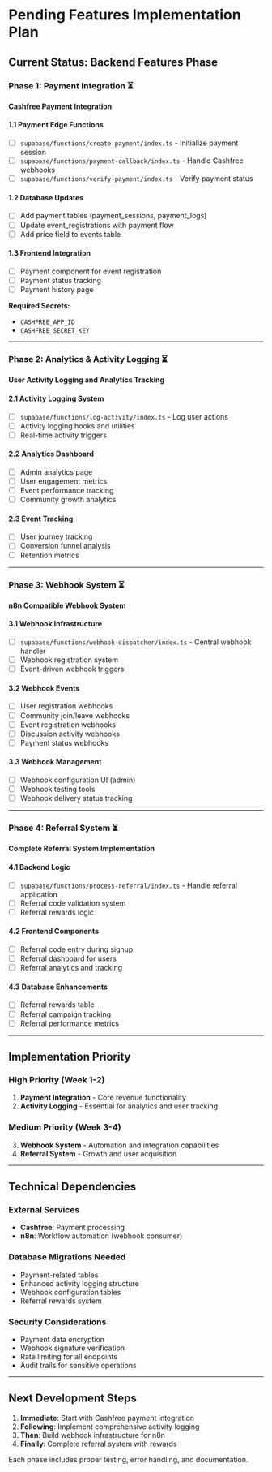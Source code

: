 # Pending Features Implementation Plan

## Current Status: Backend Features Phase

### Phase 1: Payment Integration ⏳
**Cashfree Payment Integration**

#### 1.1 Payment Edge Functions
- [ ] `supabase/functions/create-payment/index.ts` - Initialize payment session
- [ ] `supabase/functions/payment-callback/index.ts` - Handle Cashfree webhooks
- [ ] `supabase/functions/verify-payment/index.ts` - Verify payment status

#### 1.2 Database Updates
- [ ] Add payment tables (payment_sessions, payment_logs)
- [ ] Update event_registrations with payment flow
- [ ] Add price field to events table

#### 1.3 Frontend Integration
- [ ] Payment component for event registration
- [ ] Payment status tracking
- [ ] Payment history page

**Required Secrets:**
- `CASHFREE_APP_ID`
- `CASHFREE_SECRET_KEY`

---

### Phase 2: Analytics & Activity Logging ⏳
**User Activity Logging and Analytics Tracking**

#### 2.1 Activity Logging System
- [ ] `supabase/functions/log-activity/index.ts` - Log user actions
- [ ] Activity logging hooks and utilities
- [ ] Real-time activity triggers

#### 2.2 Analytics Dashboard
- [ ] Admin analytics page
- [ ] User engagement metrics
- [ ] Event performance tracking
- [ ] Community growth analytics

#### 2.3 Event Tracking
- [ ] User journey tracking
- [ ] Conversion funnel analysis
- [ ] Retention metrics

---

### Phase 3: Webhook System ⏳
**n8n Compatible Webhook System**

#### 3.1 Webhook Infrastructure
- [ ] `supabase/functions/webhook-dispatcher/index.ts` - Central webhook handler
- [ ] Webhook registration system
- [ ] Event-driven webhook triggers

#### 3.2 Webhook Events
- [ ] User registration webhooks
- [ ] Community join/leave webhooks
- [ ] Event registration webhooks
- [ ] Discussion activity webhooks
- [ ] Payment status webhooks

#### 3.3 Webhook Management
- [ ] Webhook configuration UI (admin)
- [ ] Webhook testing tools
- [ ] Webhook delivery status tracking

---

### Phase 4: Referral System ⏳
**Complete Referral System Implementation**

#### 4.1 Backend Logic
- [ ] `supabase/functions/process-referral/index.ts` - Handle referral application
- [ ] Referral code validation system
- [ ] Referral rewards logic

#### 4.2 Frontend Components
- [ ] Referral code entry during signup
- [ ] Referral dashboard for users
- [ ] Referral analytics and tracking

#### 4.3 Database Enhancements
- [ ] Referral rewards table
- [ ] Referral campaign tracking
- [ ] Referral performance metrics

---

## Implementation Priority

### High Priority (Week 1-2)
1. **Payment Integration** - Core revenue functionality
2. **Activity Logging** - Essential for analytics and user tracking

### Medium Priority (Week 3-4)  
3. **Webhook System** - Automation and integration capabilities
4. **Referral System** - Growth and user acquisition

---

## Technical Dependencies

### External Services
- **Cashfree**: Payment processing
- **n8n**: Workflow automation (webhook consumer)

### Database Migrations Needed
- Payment-related tables
- Enhanced activity logging structure
- Webhook configuration tables
- Referral rewards system

### Security Considerations
- Payment data encryption
- Webhook signature verification
- Rate limiting for all endpoints
- Audit trails for sensitive operations

---

## Next Development Steps

1. **Immediate**: Start with Cashfree payment integration
2. **Following**: Implement comprehensive activity logging
3. **Then**: Build webhook infrastructure for n8n
4. **Finally**: Complete referral system with rewards

Each phase includes proper testing, error handling, and documentation.